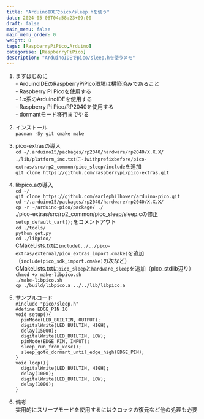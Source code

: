 ```yaml
---
title: "ArduinoIDEでpico/sleep.hを使う"
date: 2024-05-06T04:58:23+09:00
draft: false
main_menu: false
main_menu_order: 0
weight: 0
tags: [RaspberryPiPico,Arduino]
categorise: [RaspberryPiPico]
description: "ArduinoIDEでpico/sleep.hを使うメモ"
---
```

1. まずはじめに  
        - ArduinoIDEのRaspberryPiPico環境は構築済みであること  
        - Raspberry Pi Picoを使用する  
        - 1.x系のArduinoIDEを使用する  
        - Raspberry Pi Pico/RP2040を使用する  
        - dormantモード移行までやる  
<!--more-->
2. インストール  
        `pacman -Sy git cmake make`  

3. pico-extrasの導入  
        `cd ~/.arduino15/packages/rp2040/hardware/rp2040/X.X.X/`  
        `./lib/platform_inc.txt`に`-iwithprefixbefore/pico-extras/src/rp2_common/pico_sleep/include`を追加  
        `git clone https://github.com/raspberrypi/pico-extras.git`  

4. libpico.aの導入  
        `cd ~/`  
        `git clone https://github.com/earlephilhower/arduino-pico.git`  
        `cd ~/.arduino15/packages/rp2040/hardware/rp2040/X.X.X/`  
        `cp -r ~/arduino-pico/package/ ./`  
        ./pico-extras/src/rp2_common/pico_sleep/sleep.cの修正`setup_default_uart();`をコメントアウト  
        `cd ./tools/`  
        `python get.py`  
        `cd ./libpico/`  
        CMakeLists.txtに`include(../../pico-extras/external/pico_extras_import.cmake)`を追加（`include(pico_sdk_import.cmake)`の次など）  
        CMakeLists.txtに`pico_sleep`と`hardware_sleep`を追加（pico_stdlib辺り）  
        `chmod +x make-libpico.sh`  
        `./make-libpico.sh`  
        `cp ./build/libpico.a ../../lib/libpico.a`  

4. サンプルコード  
	`#include "pico/sleep.h"`  
	`#define EDGE_PIN 10`  
	`void setup(){`  
	`  pinMode(LED_BUILTIN, OUTPUT);`  
	`  digitalWrite(LED_BUILTIN, HIGH);`  
	`  delay(15000);`  
	`  digitalWrite(LED_BUILTIN, LOW);`  
	`  pinMode(EDGE_PIN, INPUT);`  
	`  sleep_run_from_xosc();`  
	`  sleep_goto_dormant_until_edge_high(EDGE_PIN);`  
	`}`  
	`void loop(){`  
	`  digitalWrite(LED_BUILTIN, HIGH);`  
	`  delay(1000);`  
	`  digitalWrite(LED_BUILTIN, LOW);`  
	`  delay(1000);`  
	`}`  

5. 備考  
	実用的にスリープモードを使用するにはクロックの復元など他の処理も必要  

